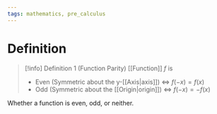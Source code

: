 ```yaml
---
tags: mathematics, pre_calculus
---
```


# Definition

> [!info] Definition 1 (Function Parity)
> [[Function]] $f$ is
> - Even (Symmetric about the y-[[Axis|axis]]) $\iff$ $f(-x) = f(x)$
> - Odd (Symmetric about the [[Origin|origin]]) $\iff$ $f(-x) = -f(x)$

Whether a function is even, odd, or neither.